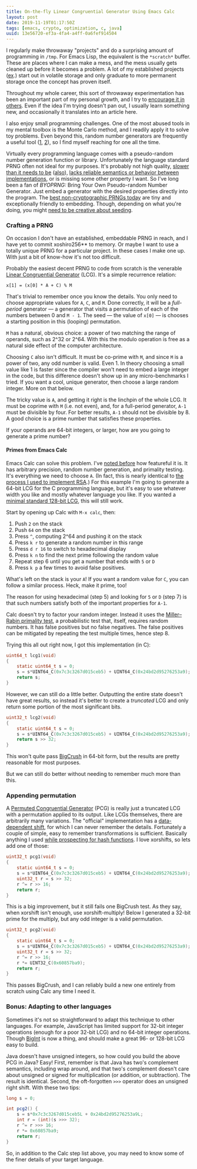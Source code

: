 ```yaml
---
title: On-the-fly Linear Congruential Generator Using Emacs Calc
layout: post
date: 2019-11-19T01:17:50Z
tags: [emacs, crypto, optimization, c, java]
uuid: 13e56720-ef3a-4fa4-a4ff-0a6fef914504
---
```


I regularly make throwaway "projects" and do a surprising amount of
programming in `/tmp`. For Emacs Lisp, the equivalent is the
`*scratch*` buffer. These are places where I can make a mess, and the
mess usually gets cleaned up before it becomes a problem. A lot of my
established projects ([ex][ssh].) start out in volatile storage and
only graduate to more permanent storage once the concept has proven
itself.

Throughout my whole career, this sort of throwaway experimentation has
been an important part of my personal growth, and I try to [encourage it
in others][ment]. Even if the idea I'm trying doesn't pan out, I usually
learn something new, and occasionally it translates into an article here.

I also enjoy small programming challenges. One of the most abused
tools in my mental toolbox is the Monte Carlo method, and I readily
apply it to solve toy problems. Even beyond this, random number
generators are frequently a useful tool ([1][mcts], [2][pgp]), so I
find myself reaching for one all the time.

Virtually every programming language comes with a pseudo-random number
generation function or library. Unfortunately the language standard
PRNG often not ideal for my purposes. It's probably not high quality,
[slower than it needs to be][call] ([also][go]), [lacks reliable
semantics or behavior between implementations][bsd], or is missing
some other property I want. So I've long been a fan of *BYOPRNG:*
Bring Your Own Pseudo-random Number Generator. Just embed a generator
with the desired properties directly into the program. The [best
non-cryptographic PRNGs today][prng] are tiny and exceptionally
friendly to embedding. Though, depending on what you're doing, you
might [need to be creative about seeding][ent].

### Crafting a PRNG

On occasion I don't have an established, embeddable PRNG in reach, and
I have yet to commit xoshiro256\*\* to memory. Or maybe I want to use
a totally unique PRNG for a particular project. In these cases I make
one up. With just a bit of know-how it's not too difficult.

Probably the easiest decent PRNG to code from scratch is the venerable
[Linear Congruential Generator][lcg] (LCG). It's a simple recurrence
relation:

    x[1] = (x[0] * A + C) % M

That's trivial to remember once you know the details. You only need to
choose appropriate values for `A`, `C`, and `M`. Done correctly, it
will be a *full-period* generator — a generator that visits a
permutation of each of the numbers between 0 and `M - 1`. The seed —
the value of `x[0]` — is chooses a starting position in this (looping)
permutation.

`M` has a natural, obvious choice: a power of two matching the range of
operands, such as 2^32 or 2^64. With this the modulo operation is free
as a natural side effect of the computer architecture.

Choosing `C` also isn't difficult. It must be co-prime with `M`, and
since `M` is a power of two, any odd number is valid. Even 1. In
theory choosing a small value like 1 is faster since the compiler
won't need to embed a large integer in the code, but this difference
doesn't show up in any micro-benchmarks I tried. If you want a cool,
unique generator, then choose a large random integer. More on that
below.

The tricky value is `A`, and getting it right is the linchpin of the
whole LCG. It must be coprime with `M` (i.e. not even), and, for a
full-period generator, `A-1` must be divisible by four. For better
results, `A-1` should not be divisible by 8. A good choice is a prime
number that satisfies these properties.

If your operands are 64-bit integers, or larger, how are you going to
generate a prime number?

#### Primes from Emacs Calc

Emacs Calc can solve this problem. I've [noted before][calc] how
featureful it is. It has arbitrary precision, random number
generation, and primality testing. It's everything we need to choose
`A`. (In fact, this is nearly identical to [the process I used to
implement RSA][rsa].) For this example I'm going to generate a 64-bit
LCG for the C programming language, but it's easy to use whatever
width you like and mostly whatever language you like. If you wanted a
[minimal standard 128-bit LCG][min], this will still work.

Start by opening up Calc with `M-x calc`, then:

1. Push `2` on the stack
2. Push `64` on the stack
3. Press `^`, computing 2^64 and pushing it on the stack
4. Press `k r` to generate a random number in this range
5. Press `d r 16` to switch to hexadecimal display
6. Press `k n` to find the next prime following the random value
7. Repeat step 6 until you get a number that ends with `5` or `D`
8. Press `k p` a few times to avoid false positives.

What's left on the stack is your `A`! If you want a random value for
`C`, you can follow a similar process. Heck, make it prime, too!

The reason for using hexadecimal (step 5) and looking for `5` or `D`
(step 7) is that such numbers satisfy both of the important properties
for `A-1`.

Calc doesn't try to factor your random integer. Instead it uses the
[Miller–Rabin primality test][mr], a probabilistic test that, itself,
requires random numbers. It has false positives but no false negatives.
The false positives can be mitigated by repeating the test multiple
times, hence step 8.

Trying this all out right now, I got this implementation (in C):

```c
uint64_t lcg1(void)
{
    static uint64_t s = 0;
    s = s*UINT64_C(0x7c3c3267d015ceb5) + UINT64_C(0x24bd2d95276253a9);
    return s;
}
```

However, we can still do a little better. Outputting the entire state
doesn't have great results, so instead it's better to create a
*truncated* LCG and only return some portion of the most significant
bits.

```c
uint32_t lcg2(void)
{
    static uint64_t s = 0;
    s = s*UINT64_C(0x7c3c3267d015ceb5) + UINT64_C(0x24bd2d95276253a9);
    return s >> 32;
}
```

This won't quite pass [BigCrush][test] in 64-bit form, but the results
are pretty reasonable for most purposes.

But we can still do better without needing to remember much more than
this.

### Appending permutation

A [Permuted Congruential Generator][pcg] (PCG) is really just a
truncated LCG with a permutation applied to its output. Like LCGs
themselves, there are arbitrarily many variations. The "official"
implementation has a [data-dependent shift][data], for which I can
never remember the details. Fortunately a couple of simple, easy to
remember transformations is sufficient. Basically anything I used
[while prospecting for hash functions][hash]. I love xorshifts, so
lets add one of those:

```c
uint32_t pcg1(void)
{
    static uint64_t s = 0;
    s = s*UINT64_C(0x7c3c3267d015ceb5) + UINT64_C(0x24bd2d95276253a9);
    uint32_t r = s >> 32;
    r ^= r >> 16;
    return r;
}
```

This is a big improvement, but it still fails one BigCrush test. As
they say, when xorshift isn't enough, use xorshift-multiply! Below I
generated a 32-bit prime for the multiply, but any odd integer is a
valid permutation.

```c
uint32_t pcg2(void)
{
    static uint64_t s = 0;
    s = s*UINT64_C(0x7c3c3267d015ceb5) + UINT64_C(0x24bd2d95276253a9);
    uint32_t r = s >> 32;
    r ^= r >> 16;
    r *= UINT32_C(0x60857ba9);
    return r;
}
```

This passes BigCrush, and I can reliably build a new one entirely from
scratch using Calc any time I need it.

### Bonus: Adapting to other languages

Sometimes it's not so straightforward to adapt this technique to other
languages. For example, JavaScript has limited support for 32-bit
integer operations (enough for a poor 32-bit LCG) and no 64-bit
integer operations. Though [BigInt][bi] is now a thing, and should
make a great 96- or 128-bit LCG easy to build.

Java doesn't have unsigned integers, so how could you build the above
PCG in Java? Easy! First, remember is that Java has two's complement
semantics, including wrap around, and that two's complement doesn't
care about unsigned or signed for multiplication (or addition, or
subtraction). The result is identical. Second, the oft-forgotten `>>>`
operator does an unsigned right shift. With these two tips:

```java
long s = 0;

int pcg2() {
    s = s*0x7c3c3267d015ceb5L + 0x24bd2d95276253a9L;
    int r = (int)(s >>> 32);
    r ^= r >>> 16;
    r *= 0x60857ba9;
    return r;
}
```

So, in addition to the Calc step list above, you may need to know some
of the finer details of your target language.


[bi]: https://developer.mozilla.org/en-US/docs/Web/JavaScript/Reference/Global_Objects/BigInt
[bsd]: https://lists.freebsd.org/pipermail/svn-src-head/2013-July/049068.html
[calc]: /blog/2009/06/23/
[call]: /blog/2018/05/27/
[data]: /blog/2018/02/07/
[ent]: /blog/2019/04/30/
[go]: https://github.com/skeeto/rng-go
[hash]: /blog/2018/07/31/
[lcg]: https://en.wikipedia.org/wiki/Linear_congruential_generator
[mcts]: /blog/2017/04/27/
[ment]: /blog/2016/09/02/
[min]: http://www.pcg-random.org/posts/does-it-beat-the-minimal-standard.html
[mr]: https://en.wikipedia.org/wiki/Miller%E2%80%93Rabin_primality_test
[pcg]: http://www.pcg-random.org/
[pgp]: /blog/2019/07/22/
[prng]: /blog/2017/09/21/
[rsa]: /blog/2015/10/30/
[ssh]: /blog/2019/03/22/
[test]: http://simul.iro.umontreal.ca/testu01/tu01.html
